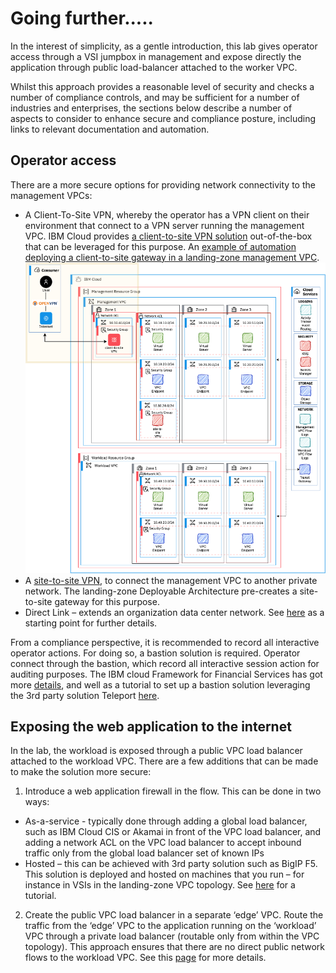 # Going further.....

In the interest of simplicity, as a gentle introduction, this lab gives operator access through a VSI jumpbox in management and expose directly the application through public load-balancer attached to the worker VPC.

Whilst this approach provides a reasonable level of security and checks a number of compliance controls, and may be sufficient for a number of industries and enterprises, the sections below describe a number of aspects to consider to enhance secure and compliance posture, including links to relevant documentation and automation.

## Operator access

There are a more secure options for providing network connectivity to the management VPCs:

- A Client-To-Site VPN, whereby the operator has a VPN client on their environment that connect to a VPN server running the management VPC. IBM Cloud provides [a client-to-site VPN solution](https://cloud.ibm.com/docs/vpc?topic=vpc-vpn-client-to-site-overview) out-of-the-box that can be leveraged for this purpose. An [example of automation deploying a client-to-site gateway in a landing-zone management VPC](https://github.com/terraform-ibm-modules/terraform-ibm-client-to-site-vpn/tree/main/extensions/landing-zone).
  ![client-to-site vpn](../images/part-1/50-c2s.png)
- A [site-to-site VPN](https://cloud.ibm.com/docs/vpc?topic=vpc-using-vpn), to connect the management VPC to another private network. The landing-zone Deployable Architecture pre-creates a site-to-site gateway for this purpose.
- Direct Link – extends an organization data center network. See [here](https://cloud.ibm.com/docs/framework-financial-services?topic=framework-financial-services-vpc-architecture-connectivity-management) as a starting point for further details.

From a compliance perspective, it is recommended to record all interactive operator actions. For doing so, a bastion solution is required. Operator connect through the bastion, which record all interactive session action for auditing purposes. The IBM cloud Framework for Financial Services has got more [details](https://cloud.ibm.com/docs/framework-financial-services?topic=framework-financial-services-vpc-architecture-connectivity-bastion), and well as a tutorial to set up a bastion solution leveraging the 3rd party solution Teleport [here](https://cloud.ibm.com/docs/framework-financial-services?topic=framework-financial-services-vpc-architecture-connectivity-bastion-tutorial-teleport).

## Exposing the web application to the internet

In the lab, the workload is exposed through a public VPC load balancer attached to the workload VPC. There are a few additions that can be made to make the solution more secure:
1. Introduce a web application firewall in the flow. This can be done in two ways:
  - As-a-service - typically done through adding a global load balancer, such as IBM Cloud CIS or Akamai in front of the VPC load balancer, and adding a network ACL on the VPC load balancer to accept inbound traffic only from the global load balancer set of known IPs  
  - Hosted – this can be achieved with 3rd party solution such as BigIP F5. This solution is deployed and hosted on machines that you run – for instance in VSIs in the landing-zone VPC topology. See [here](https://cloud.ibm.com/docs/framework-financial-services?topic=framework-financial-services-vpc-architecture-connectivity-waf-tutorial) for a tutorial.

2. Create the public VPC load balancer in a separate ‘edge’ VPC. Route the traffic from the ‘edge’ VPC to the application running on the ‘workload’ VPC through a private load balancer (routable only from within the VPC topology). This approach ensures that there are no direct public network flows to the workload VPC. See this [page](https://cloud.ibm.com/docs/framework-financial-services?topic=framework-financial-services-vpc-architecture-connectivity-workload#consumer-provider-public-internet) for more details.
